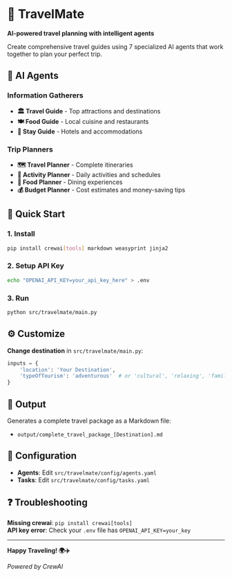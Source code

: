 # 🧳 TravelMate

**AI-powered travel planning with intelligent agents**

Create comprehensive travel guides using 7 specialized AI agents that work together to plan your perfect trip.

## 🤖 AI Agents

### Information Gatherers
- **🏛️ Travel Guide** - Top attractions and destinations
- **🍽️ Food Guide** - Local cuisine and restaurants  
- **🏨 Stay Guide** - Hotels and accommodations

### Trip Planners  
- **🗺️ Travel Planner** - Complete itineraries
- **🎯 Activity Planner** - Daily activities and schedules
- **🍴 Food Planner** - Dining experiences
- **💰 Budget Planner** - Cost estimates and money-saving tips

## 🚀 Quick Start

### 1. Install
```bash
pip install crewai[tools] markdown weasyprint jinja2
```

### 2. Setup API Key
```bash
echo "OPENAI_API_KEY=your_api_key_here" > .env
```

### 3. Run
```bash
python src/travelmate/main.py
```

## ⚙️ Customize

**Change destination** in `src/travelmate/main.py`:
```python
inputs = {
    'location': 'Your Destination',
    'typeOfTourism': 'adventurous'  # or 'cultural', 'relaxing', 'family'
}
```

## 📄 Output

Generates a complete travel package as a Markdown file:
- `output/complete_travel_package_[Destination].md`

## 🔧 Configuration

- **Agents**: Edit `src/travelmate/config/agents.yaml`
- **Tasks**: Edit `src/travelmate/config/tasks.yaml`

## ❓ Troubleshooting

**Missing crewai**: `pip install crewai[tools]`  
**API key error**: Check your `.env` file has `OPENAI_API_KEY=your_key`

---

**Happy Traveling! 🌍✈️**

*Powered by CrewAI*